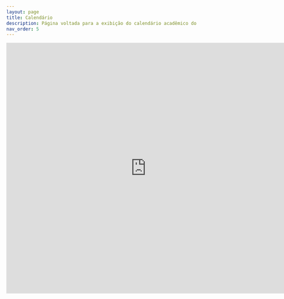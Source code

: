 ```yaml
---
layout: page
title: Calendário
description: Página voltada para a exibição do calendário acadêmico do câmpus.
nav_order: 5
---
```


<iframe src="https://organizadorif.github.io/COMP4/assets/pdfs/calendario.pdf" style="width:735px; height:660px;" frameborder="0"></iframe>
